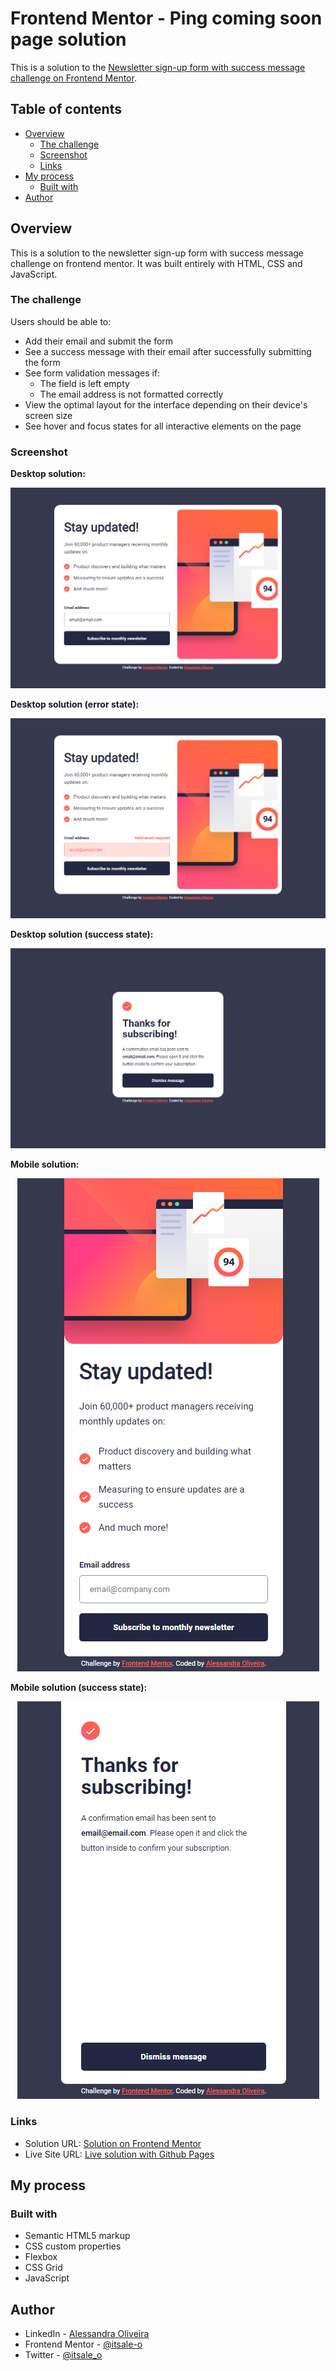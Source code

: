 # Frontend Mentor - Ping coming soon page solution

This is a solution to the [Newsletter sign-up form with success message challenge on Frontend Mentor](https://www.frontendmentor.io/challenges/newsletter-signup-form-with-success-message-3FC1AZbNrv). 

## Table of contents

- [Overview](#overview)
  - [The challenge](#the-challenge)
  - [Screenshot](#screenshot)
  - [Links](#links)
- [My process](#my-process)
  - [Built with](#built-with)
- [Author](#author)

## Overview

This is a solution to the newsletter sign-up form with success message challenge on frontend mentor. It was built entirely with HTML, CSS and JavaScript.

### The challenge

Users should be able to:

- Add their email and submit the form
- See a success message with their email after successfully submitting the form
- See form validation messages if:
  - The field is left empty
  - The email address is not formatted correctly
- View the optimal layout for the interface depending on their device's screen size
- See hover and focus states for all interactive elements on the page

### Screenshot

**Desktop solution:**

<div align="center">
  
![](assets/images/solution-desktop.png)

</div>

**Desktop solution (error state):**

<div align="center">
  
![](assets/images/solution-desktop-error.png)

</div>

**Desktop solution (success state):**

<div align="center">
  
![](assets/images/solution-desktop-success.png)

</div>

**Mobile solution:**

<div align="center">
  
![](assets/images/solution-mobile.png)

</div>

**Mobile solution (success state):**

<div align="center">
  
![](assets/images/solution-mobile-success.png)

</div>



### Links

- Solution URL: [Solution on Frontend Mentor](https://www.frontendmentor.io/solutions/ping-coming-soon-page-master-solution-_Enouy32ih)
- Live Site URL: [Live solution with Github Pages](https://itsale-o.github.io/ping-coming-soon-page-master/)

## My process

### Built with

- Semantic HTML5 markup
- CSS custom properties
- Flexbox
- CSS Grid
- JavaScript
  
## Author

- LinkedIn - [Alessandra Oliveira](https://www.linkedin.com/in/alessandra-santos-oliveira/)
- Frontend Mentor - [@itsale-o](https://www.frontendmentor.io/profile/itsale-o)
- Twitter - [@itsale_o](https://www.twitter.com/itsale_o)
